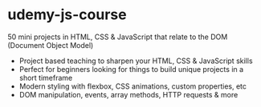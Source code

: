 # udemy-js-course
50 mini projects in HTML, CSS &amp; JavaScript that relate to the DOM (Document Object Model)
* Project based teaching to sharpen your HTML, CSS & JavaScript skills
* Perfect for beginners looking for things to build unique projects in a short timeframe
* Modern styling with flexbox, CSS animations, custom properties, etc
* DOM manipulation, events, array methods, HTTP requests & more
